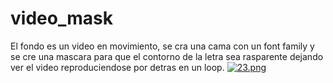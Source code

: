 # video_mask
El fondo es un video en movimiento, se cra una cama con un font family y se cre una mascara para que el contorno de la letra sea rasparente dejando ver el video reproduciendose por detras en un loop.
[![23.png](https://i.postimg.cc/XNRN6JHg/23.png)](https://postimg.cc/7bNrgxyC)

